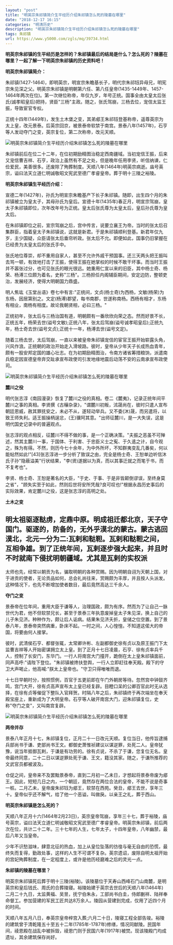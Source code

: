 ```yaml
---
layout: "post"
title: "明英宗朱祁镇简介生平经历介绍朱祁镇怎么死的陵墓在哪里"
date: "2018-12-17 16:15"
categories: "明清历史"
description: "明英宗朱祁镇简介生平经历介绍朱祁镇怎么死的陵墓在哪里"
tags: 朱祁镇
url: https://www.y5000.com/zgls/mq/39734.html
---
```






****明英宗朱祁镇的生平经历是怎样的？朱祁镇最后的结局是什么？怎么死的？陵墓在哪里？一起了解一下明英宗朱祁镇的历史资料吧！****

 **明英宗朱祁镇简介：**

朱祁镇(1427-1464)，即明英宗，明宣宗朱瞻基长子，明代宗朱祁钰异母兄，明宪宗朱见深之父。明英宗朱祁镇是明朝第六任、第八任皇帝(1435-1449年、1457-1464年两次在位)。第一次继位称帝，年仅九岁，年号正统。国事全由太皇太后张氏(诚孝昭皇后)把持，贤臣"三杨"主政。随之，张氏驾崩，三杨去位，宠信太监王振，导致宦官专权。

正统十四年(1449年)，发生土木堡之变，其弟郕王朱祁钰登基称帝，遥尊英宗为太上皇，改元景泰。后英宗回京，被景泰帝软禁于南宫。景泰八年(1457年)，石亨等人发动夺门之变，英宗复位，第二次称帝，改元天顺。

![明英宗朱祁镇简介生平经历介绍朱祁镇怎么死的陵墓在哪里](https://img.y5000.com/uploads/allimg/190107/18b58a22335cfc19af8935e2e9d12fa7.jpg)

朱祁镇前后在位二十二年，在位初期励精图治稳定西南疆域。当初宠信王振，后来又宠信曹吉祥、石亨，政治上虽然有不足之处，但是晚年任用李贤，听信纳谏，仁俭爱民，美善很多。还废除了殉葬制度。天顺八年(1464年)明英宗病逝。庙号英宗，谥曰法天立道仁明诚敬昭文宪武至德广孝睿皇帝。葬于明十三陵之裕陵。

 **明英宗朱祁镇生平经历介绍：**

宣德二年(1427年)，孙氏为明宣宗朱瞻基产下长子朱祁镇。随即，出生四个月的朱祁镇被立为皇太子，其母孙氏为皇后。宣德十年(1435年)春正月，明宣宗驾崩，皇太子朱祁镇即位，次年改年号为正统。皇太后张氏尊为太皇太后，皇后孙氏尊为皇太后。

在朱祁镇即位之前，宣宗驾崩之后，宫中传言，说要立襄王为帝。当时的张太后召集群臣，指着皇太子朱祁镇说，这就是新君。于是朱祁镇顺利登基。新君年仅九岁，主少国疑，众臣请张太后垂帘听政。张太后不允。即便如此，国事仍旧掌握在已经贵为太皇太后的张氏手中。

张氏地位尊崇，却不重用自家人，甚至不允许外戚干预国事。还三天两头把王振叫去骂一顿，有效地打击了王振，使得王振在她掌权的时候不敢干坏事。而当时王振并不嚣张过分，也可见张氏的眼光很远。她重用仁宣以来的旧臣，其中杨士奇、杨荣、杨溥三位颇为着名，史称"三杨"。三杨担任内阁辅臣期间，安定边防，整顿吏治，发展经济，使得大明朝国力鼎盛。

明人焦竑《玉堂丛语》卷七中有言:"正统间，文贞(杨士奇)为西杨，文敏(杨荣)为东杨，因居第别之。文定(杨溥)郡望，每书南郡，世遂称南杨。西杨有相才，东杨有相业，南杨有相度。故论我朝贤相，必曰三杨。"

正统初年，张太后与三杨治国有道，明朝颇有一番欣欣向荣之态。然而好景不长，正统五年，杨荣去世(谥号文敏);正统八年，张太后驾崩(谥号诚孝昭皇后);正统九年，杨士奇去世(谥号文贞);正统十一年，杨溥去世(谥号文定)。

随着三杨去世，太后驾崩，一直以来被皇帝朱祁镇宠信的宦官王振开始崭露头角，兴风作浪。正统朝的政治开始走入滑坡路。彼时，皇帝从少年天子长成热血青年，颇有一股安邦定国的雄心壮志。在为初期励精图治，令南方诸省筹措粮饷，派遣南兵稳定因宣德皇帝弃交趾承宣布政使司引发地缘地震后动荡不安的云南承宣布政使司。

![明英宗朱祁镇简介生平经历介绍朱祁镇怎么死的陵墓在哪里](https://img.y5000.com/uploads/allimg/190107/c56a25da3a5b3b007151852eba0448f4.jpg)

 **麓川之役**

明代张志淳《南园漫录》恢复了麓川之役的真相。卷二《麓夷》，记录正统年间平麓川之事的真相。李贤撰《古穣杂录》，"谓麓川初叛，沭晟尚在，彼时只遣人宣布朝廷恩威，赦其罪抚安之，未必不从，遂轻动举兵。又不委(沐)晟，而另遣将，以致王师失利。适王振操柄逞忿，(王)骥阿其意。"出师征麓川，是一大失误，这是明代国史记录中的普遍观点。

张志淳的观点相反，征麓川不得不做的事，是一个正确决策。"夫振之恶虽不可殚述，然其主麓川一事，于国体、于利害、于忠臣义士之寃、于久逺之计，自今观之，殊为有得。不然，则历今七十余年，为中外所坏，不知群夷变乱几番矣，何以能帖然如此!"[43]张志淳进一步分析了致误之由，完全是杨士奇、王恕单边听信沐氏子孙"隐蔽溢美"行状结果，"李(贤)遂据以为真，而以其事迁就之而笔于书，而不复考也"。

李贤、杨士奇、王恕是著名的大臣，"于史、于事、于是非皆颠倒谬误，至终身莫之省"，"顾失实至于如此，然则后世将安所凭哉?良可叹也!"根据永昌历史事后的实际效果，肯定麓川之役，这是张志淳的高明之处。

 **土木之变**

明太祖驱逐鞑虏，定鼎中原。明成祖迁都北京，天子守国门。驱逐的，防备的，无外乎漠北的蒙古。蒙古逃回漠北，北元一分为二:瓦剌和鞑靼。瓦剌和鞑靼之间，互相争雄。到了正统年间，瓦剌逐步强大起来，并且时不时就南下侵扰明朝疆域。尤其是瓦剌的实权派
--
太师也先，经常以朝贡为名，骗取明朝的各种赏赐。因为明朝自诩为天朝上国，对于进贡的使者，无论贡品如何，总会礼尚往来，赏赐颇为丰厚，并且按人头派发。这种情况下，也先不断增加使者数目，最后竟然高达三千余人。

 **夺门之变**

景泰帝在位年间，重用大臣于谦等人，治理国政，颇为有序。然而为了让自己一脉世代为君，他不但软禁兄长，甚至于景泰三年执意废掉皇太子朱见深，换上自己的儿子朱见济。种种作为，颇让后人诟病。结果朱见济夭折，皇储之位空置。到了景泰八年，景泰帝突然病重，卧床不起。一时之间，人心惶惶。不知道这偌大的帝国，将要由何人接掌。

彼时，武清侯石亨、都督张辄，太常卿许彬、左副都御史徐有贞以及原王振门下太监曹吉祥等人开始密谋拥立太上皇。到了正月十七日凌晨，石亨、徐有贞率兵千人，控制了长安门，东华门。一行人将南宫大门撞开，跪倒在太上皇朱祁镇面前，同声高呼:"请陛下登位。"朱祁镇被搀扶登舆，一行人立即赶往奉天殿。殿下的守卫大声喝止，他高喊:"朕太上皇帝也。"守卫只得唯唯而退。

十七日早朝时分，按照惯例，百官于五更前即在午门外朝房等待。忽然宫中钟鼓齐鸣，宫门大开，徐有贞高声宣布太上皇已经复辟。目瞪口呆的公卿百官此时无从选择，在徐有贞等催促下整队入官拜贺。时隔八年之后，朱祁镇终于再次端坐在奉天殿宝座上，重新成为了大明皇帝。石亨等人破开南宫大门，迎朱祁镇复位，史称"夺门之变"，又叫南宫复辟。

![明英宗朱祁镇简介生平经历介绍朱祁镇怎么死的陵墓在哪里](https://img.y5000.com/uploads/allimg/190107/5a2a5d6aeb8b9877771a061eaa2a9fb0.jpg)

 **两帝并存**

景泰八年正月十七，朱祁镇复位，正月二十一日改元天顺。复位当日，他传旨逮捕兵部尚书于谦、吏部尚书王文。都御史萧惟祯建议以谋逆罪，处死二人。皇帝犹豫，说当年抵御瓦剌，于谦是有功劳的。徐有贞说，不杀了于谦，您复位无名。皇帝最终同意，二十二日以谋逆罪处死于谦、王文，籍没其家。随之，于谦所推荐的文武官员都被波及。

仓促之间，皇帝来不及罢黜景泰帝，直到二月初一乙未日，才想起将景泰帝废为郕王。因此，短短几日之内，一个朝廷，竟然存在两位合法的皇帝，不能不说是奇事一桩。二月乙未，皇帝废朱祁钰为郕王，软禁在西苑。癸丑，郕王去世，享年三十。皇帝似乎还不解气，给了他一个恶谥，叫做戾。以亲王之礼，葬于西山。

 **明英宗朱祁镇是怎么死的？**

天顺八年正月十六(1464年2月23日)，英宗皇帝驾崩，享年三十七，葬于裕陵，庙号英宗，谥曰法天立道仁明诚敬昭文宪武至德广孝睿皇帝。明英宗朱祁镇，前后两次在位，共计二十二年。三十七年的人生，七年太子，十四年皇帝，八年幽禁，最后八年又当皇帝。

少年不识愁滋味，肆意北征的热血，加上从皇位坠落的彷徨与毫无自由的恐慌，最终失而复得，勤政处事，这样的人生不可谓不复杂。英宗遗诏，废除自明太祖开始的宫妃殉葬制度，在一定程度上，或许是他历经磨难之后的灵光一点。

 **朱祁镇的陵墓在哪里？**

明英宗朱祁镇死后葬于明十三陵(裕陵)。该陵墓位于天寿山西峰石门山南麓，是明英宗和皇后钱氏、周氏的合葬陵寝。裕陵始建于英宗去世后的天顺八年(1464年)二月二十九日，太监黄福、吴昱，抚宁伯朱永，工部尚书白圭，侍郎蒯祥、陆祥奉命督工。参加营建的军民工匠共达8万余人。陵园从营建到完成，仅用了近四个月的时间。

天顺八年五月八日，奉英宗皇帝梓宫入葬;六月二十日，陵寝工程全部告竣。裕陵的建筑曾于清乾隆五十至五十二年(1785年-1787年)修缮，情况同献陵。民国年间，祾恩殿在战乱中被拆毁，祾恩门则于民国六年(1917年)被焚。现该陵殿门均成遗址，其余建筑保存尚好。

